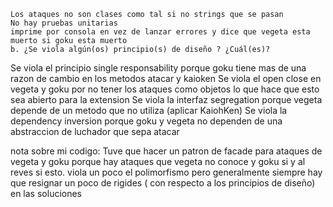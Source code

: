 
    Los ataques no son clases como tal si no strings que se pasan
    No hay pruebas unitarias
    imprime por consola en vez de lanzar errores y dice que vegeta esta muerto si goku esta muerto
    b. ¿Se viola algún(os) principio(s) de diseño ? ¿Cuál(es)? 
Se viola el principio single responsability porque goku tiene mas de una razon de cambio en los metodos atacar y kaioken 
Se viola el open close en vegeta y goku por no tener los ataques como objetos lo que hace que esto sea abierto para la extension
Se viola la interfaz segregation porque vegeta depende de un metodo que no utiliza (aplicar KaiohKen)
Se viola la dependency inversion porque goku y vegeta no dependen de una abstraccion de luchador que sepa atacar

nota sobre mi codigo: Tuve que hacer un patron de facade para ataques de vegeta y goku porque hay ataques que vegeta no conoce y goku si y al reves si esto. viola
un poco el polimorfismo pero generalmente siempre hay que resignar un poco de rigides ( con respecto a los principios de diseño) en las soluciones


